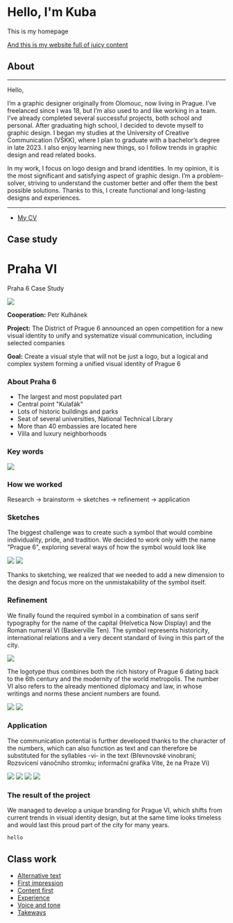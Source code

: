# Hello, I'm Kuba

This is my homepage

[And this is my website full of juicy content](https://kaderkae.myportfolio.com)


## About

---

Hello,

I’m a graphic designer originally from Olomouc, now living in Prague. I’ve freelanced since I was 18, but I’m also used to and like working in a team. I’ve already completed several successful projects, both school and personal.
After graduating high school, I decided to devote myself to graphic design. I began my studies at the University of Creative Communication (VŠKK), where I plan to graduate with a bachelor’s degree in late 2023. I also enjoy learning new things, so I follow trends in graphic design and read related books.

In my work, I focus on logo design and brand identities. In my opinion, it is the most significant and satisfying aspect of graphic design. I’m a problem-solver, striving to understand the customer better and offer them the best possible solutions. Thanks to this, I create functional and long-lasting designs and experiences.


---

- [My CV](CV/Index.md)


## Case study

# Praha VI

Praha 6    Case Study

![](ZZZ-photos/PVI_introduction.png)

**Cooperation:** Petr Kulhánek

**Project:** The District of Prague 6 announced an open competition for a new visual identity to unify and systematize visual communication, including selected companies

**Goal:** Create a visual style that will not be just a logo, but a logical and complex system forming a unified visual identity of Prague 6


### About Praha 6
- The largest and most populated part
- Central point "Kulaťák"
- Lots of historic buildings and parks
- Seat of several universities, National Technical Library
- More than 40 embassies are located here
- Villa and luxury neighborhoods


### Key words
![](ZZZ-photos/PVI_key_words.png)


### How we worked
Research -> brainstorm -> sketches -> refinement -> application

### Sketches
The biggest challenge was to create such a symbol that would combine individuality, pride, and tradition. We decided to work only with the name "Prague 6", exploring several ways of how the symbol would look like

![](ZZZ-photos/PVI_V1.png) ![](ZZZ-photos/PVI_V2.png)

Thanks to sketching, we realized that we needed to add a new dimension to the design and focus more on the unmistakability of the symbol itself.


### Refinement
We finally found the required symbol in a combination of sans serif typography for the name of the capital (Helvetica Now Display) and the Roman numeral VI (Baskerville Ten). The symbol represents historicity, international relations and a very decent standard of living in this part of the city.


![](ZZZ-photos/PVI_logo) 

The logotype thus combines both the rich history of Prague 6 dating back to the 6th century and the modernity of the world metropolis. The number VI also refers to the already mentioned diplomacy and law, in whose writings and norms these ancient numbers are found.

![](ZZZ-photos/PVI_C2.png) ![](ZZZ-photos/PVI_C.png)


### Application
The communication potential is further developed thanks to the character of the numbers, which can also function as text and can therefore be substituted for the syllables -vi- in the text (Břevnovské vinobraní; Rozsvícení vánočního stromku; informační grafika Víte, že na Praze Vi)


![](ZZZ-photos/PVI_poster2.jpg) ![](ZZZ-photos/PVI_T-shirt)
![](ZZZ-photos/PVI_stationary.jpg) ![](ZZZ-photos/PVI_poster1.png)


### The result of the project
We managed to develop a unique branding for Prague VI, which shifts from current trends in visual identity design, but at the same time looks timeless and would last this proud part of the city for many years.


`hello`

## Class work

- [Alternative text](01-alternative-text/index.md)
- [First impression](02-first-impression/index.md)
- [Content first](03-content-first)
- [Experience](04-experience)
- [Voice and tone](05-voice-tone)
- [Takeways](takeways/index.md)
